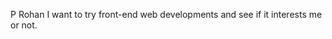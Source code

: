 P Rohan 
                       I want to try front-end web developments and see if it interests me or not.

